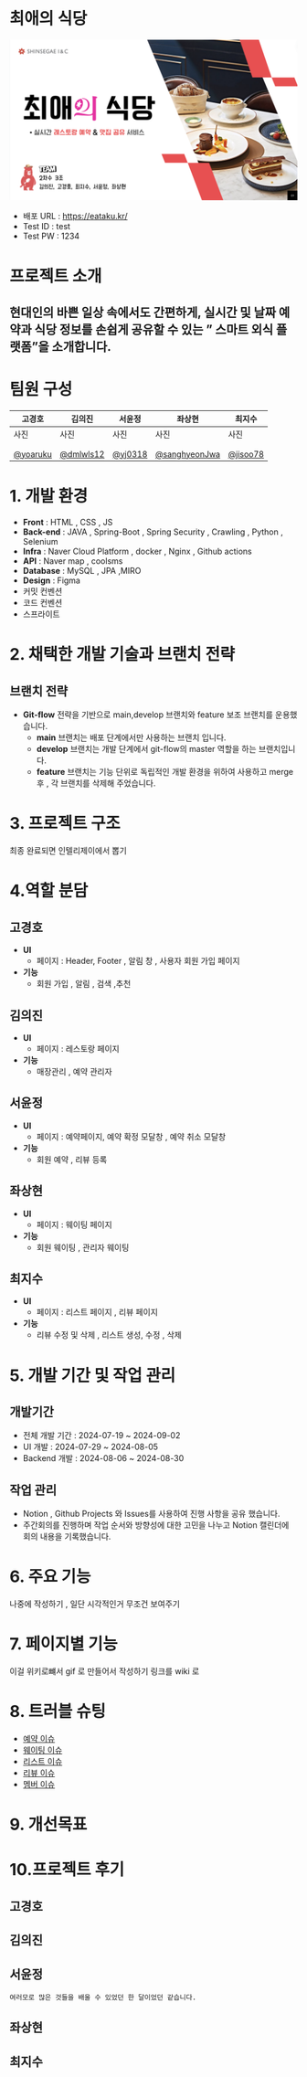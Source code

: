 # 최애의 식당
![Project Introduction](readmeImages/intro.png)
- 배포 URL :  https://eataku.kr/
- Test ID : test
- Test PW : 1234


# 프로젝트 소개

## 현대인의 바쁜 일상 속에서도 간편하게, 실시간 및 날짜 예약과 식당 정보를 손쉽게 공유할 수 있는 ” 스마트 외식 플랫폼”을 소개합니다.

# 팀원 구성

| 고경호                        | 김의진                        | 서윤정                       | 좌상현                                                            | 최지수                       |
|----------------------------|----------------------------|---------------------------|----------------------------------------------------------------|---------------------------|
| 사진 <br/><br/> [@yoaruku](https://github.com/yoaruku) | 사진<br/><br/> [@dmlwls12](https://github.com/dmlwls12) | 사진  <br/><br/>[@yj0318](https://github.com/yj0318) | 사진 <br/><br/> [@sanghyeonJwa](https://github.com/sanghyeonJwa) | 사진<br/><br/> [@jisoo78](https://github.com/jisoo78) |




# 1. 개발 환경

- **Front** : HTML , CSS , JS
- **Back-end** : JAVA , Spring-Boot , Spring Security , Crawling , Python , Selenium
- **Infra** : Naver Cloud Platform , docker , Nginx , Github actions
- **API** : Naver map , coolsms
- **Database** : MySQL , JPA ,MIRO
- **Design** : Figma
- 커밋 컨벤션
- 코드 컨벤션
- 스프라이트

# 2. 채택한 개발 기술과 브랜치 전략



## 브랜치 전략


- **Git-flow** 전략을 기반으로 main,develop 브랜치와 feature 보조 브랜치를 운용했습니다.
  - **main** 브랜치는 배포 단계에서만 사용하는 브랜치 입니다.
  - **develop** 브랜치는 개발 단계에서 git-flow의 master 역할을 하는 브랜치입니다.
  - **feature** 브랜치는 기능 단위로 독립적인 개발 환경을 위하여 사용하고 merge 후 , 각 브랜치를 삭제해 주었습니다.

  
# 3. 프로젝트 구조


최종 완료되면   인텔리제이에서 뽑기


# 4.역할 분담

## 고경호
- **UI**
  - 페이지 : Header, Footer , 알림 창 , 사용자 회원 가입 페이지
- **기능**
  - 회원 가입 , 알림 , 검색 ,추천
  

## 김의진

- **UI**
    - 페이지 : 레스토랑  페이지 
- **기능**
    - 매장관리 , 예약 관리자 


## 서윤정

- **UI**
    - 페이지 : 예약페이지, 예약 확정 모달창 , 예약 취소 모달창
- **기능**
    -  회원 예약 , 리뷰 등록 

## 좌상현

- **UI**
    - 페이지 : 웨이팅 페이지
- **기능**
    - 회원 웨이팅 , 관리자 웨이팅 


## 최지수

- **UI**
    - 페이지 : 리스트 페이지 , 리뷰 페이지
- **기능**
    - 리뷰 수정 및 삭제 , 리스트 생성, 수정 , 삭제


# 5. 개발 기간 및 작업 관리

## 개발기간

- 전체 개발 기간 : 2024-07-19 ~ 2024-09-02
- UI 개발 : 2024-07-29 ~ 2024-08-05
- Backend 개발 : 2024-08-06 ~ 2024-08-30

## 작업 관리

- Notion , Github Projects 와 Issues를 사용하여 진행 사항을 공유 했습니다.
- 주간회의를 진행하며 작업 순서와 방향성에 대한 고민을 나누고 Notion 캘린더에 회의 내용을 기록했습니다.


# 6. 주요 기능



나중에 작성하기 , 일단 시각적인거 무조건 보여주기 


# 7. 페이지별 기능


이걸 위키로뺴서 gif 로 만들어서 작성하기 링크를 wiki 로


# 8. 트러블 슈팅

- [예약 이슈](https://github.com/ssg-240304-java2/final-oshi-no-restaurant/wiki/%EC%98%88%EC%95%BD-%EC%9D%B4%EC%8A%88) 
- [웨이팅 이슈](https://github.com/ssg-240304-java2/final-oshi-no-restaurant/wiki/%EC%9B%A8%EC%9D%B4%ED%8C%85-%EC%9D%B4%EC%8A%88)
- [리스트 이슈](https://github.com/ssg-240304-java2/final-oshi-no-restaurant/wiki/%EB%A6%AC%EC%8A%A4%ED%8A%B8-%EC%9D%B4%EC%8A%88)
- [리뷰 이슈](https://github.com/ssg-240304-java2/final-oshi-no-restaurant/wiki/%EB%A6%AC%EB%B7%B0-%EC%9D%B4%EC%8A%88)
- [멤버 이슈](https://github.com/ssg-240304-java2/final-oshi-no-restaurant/wiki/%EB%A9%A4%EB%B2%84-%EC%9D%B4%EC%8A%88)


# 9. 개선목표







# 10.프로젝트 후기

## 고경호



## 김의진




## 서윤정

    여러모로 많은 것들을 배울 수 있었던 한 달이었던 같습니다. 



## 좌상현




## 최지수












